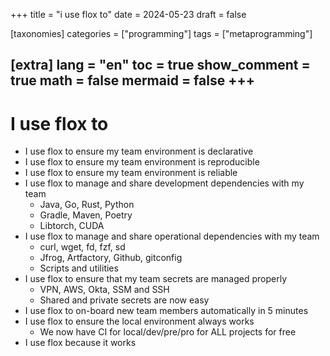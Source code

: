 +++
title = "i use flox to"
date = 2024-05-23
draft = false
 

[taxonomies]
categories = ["programming"]
tags = ["metaprogramming"]

[extra]
lang = "en"
toc = true
show_comment = true
math = false
mermaid = false
+++
---

# I use flox to

- I use flox to ensure my team environment is declarative
- I use flox to ensure my team environment is reproducible
- I use flox to ensure my team environment is reliable
- I use flox to manage and share development dependencies with my team
    - Java, Go, Rust, Python
    - Gradle, Maven, Poetry
    - Libtorch, CUDA
- I use flox to manage and share operational dependencies with my team
    - curl, wget, fd, fzf, sd
    - Jfrog, Artfactory, Github, gitconfig 
    - Scripts and utilities
- I use flox to ensure that my team secrets are managed properly
    - VPN, AWS, Okta, SSM and SSH
    - Shared and private secrets are now easy
- I use flox to on-board new team members automatically in 5 minutes 
- I use flox to ensure the local environment always works
    - We now have CI for local/dev/pre/pro for ALL projects for free
- I use flox because it works




